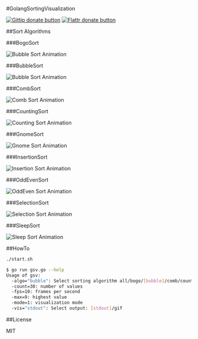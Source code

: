 #GolangSortingVisualization

[![Gittip donate button](http://img.shields.io/gittip/bevry.png)](https://www.gittip.com/SimonWaldherr/ "Donate weekly to this project using Gittip") [![Flattr donate button](https://raw.github.com/balupton/flattr-buttons/master/badge-89x18.gif)](https://flattr.com/submit/auto?user_id=SimonWaldherr&url=http%3A%2F%2Fgithub.com%2FSimonWaldherr%2FGolangSortingVisualization "Donate monthly to this project using Flattr")


##Sort Algorithms

###BogoSort

![Bubble Sort Animation](http://simonwaldherr.github.io/GolangSortingVisualization/sort_bogo.gif)

###BubbleSort

![Bubble Sort Animation](http://simonwaldherr.github.io/GolangSortingVisualization/sort_bubble.gif)

###CombSort

![Comb Sort Animation](http://simonwaldherr.github.io/GolangSortingVisualization/sort_comb.gif)

###CountingSort

![Counting Sort Animation](http://simonwaldherr.github.io/GolangSortingVisualization/sort_counting.gif)

###GnomeSort

![Gnome Sort Animation](http://simonwaldherr.github.io/GolangSortingVisualization/sort_gnome.gif)

###InsertionSort

![Insertion Sort Animation](http://simonwaldherr.github.io/GolangSortingVisualization/sort_insertion.gif)

###OddEvenSort

![OddEven Sort Animation](http://simonwaldherr.github.io/GolangSortingVisualization/sort_oddEven.gif)

###SelectionSort

![Selection Sort Animation](http://simonwaldherr.github.io/GolangSortingVisualization/sort_selection.gif)

###SleepSort

![Sleep Sort Animation](http://simonwaldherr.github.io/GolangSortingVisualization/sort_sleep.gif)

##HowTo

```sh
./start.sh
```

```sh
$ go run gsv.go --help
Usage of gsv:
  -algo="bubble": Select sorting algorithm all/bogo/[bubble]/comb/counting/gnome/insertion/oddEven/selection/sleep
  -count=30: number of values
  -fps=10: frames per second
  -max=9: highest value
  -mode=1: visualization mode
  -vis="stdout": Select output: [stdout]/gif
```

##License

MIT